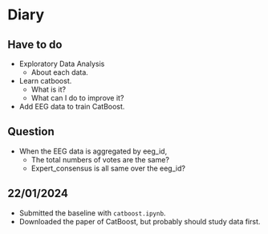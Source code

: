# Diary
## Have to do
- Exploratory Data Analysis
    - About each data.
- Learn catboost.
    - What is it?
    - What can I do to improve it?
- Add EEG data to train CatBoost.

## Question
- When the EEG data is aggregated by eeg_id,
    - The total numbers of votes are the same?
    - Expert_consensus is all same over the eeg_id?

## 22/01/2024
- Submitted the baseline with `catboost.ipynb`.
- Downloaded the paper of CatBoost, but probably should study data first.